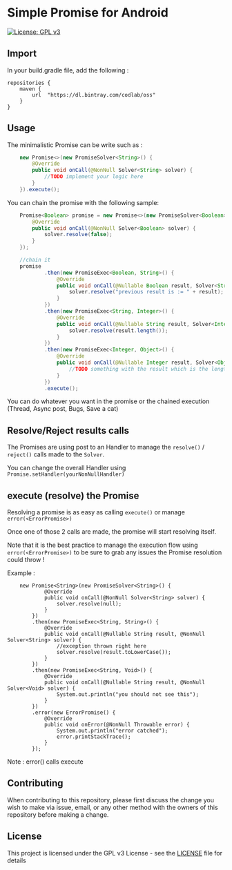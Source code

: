 # Simple Promise for Android

[![License: GPL v3](https://img.shields.io/badge/License-GPL%20v3-blue.svg)](https://www.gnu.org/licenses/gpl-3.0)

## Import

In your build.gradle file, add the following :

```
repositories {
    maven {
        url  "https://dl.bintray.com/codlab/oss" 
    }
}
```



## Usage

The minimalistic Promise can be write such as :

```java
    new Promise<>(new PromiseSolver<String>() {
        @Override
        public void onCall(@NonNull Solver<String> solver) {
            //TODO implement your logic here
        }
    }).execute();
```

You can chain the promise with the following sample:

```java
    Promise<Boolean> promise = new Promise<>(new PromiseSolver<Boolean>() {
        @Override
        public void onCall(@NonNull Solver<Boolean> solver) {
            solver.resolve(false);
        }
    });

    //chain it
    promise
            .then(new PromiseExec<Boolean, String>() {
                @Override
                public void onCall(@Nullable Boolean result, Solver<String> solver) {
                    solver.resolve("previous result is := " + result);
                }
            })
            .then(new PromiseExec<String, Integer>() {
                @Override
                public void onCall(@Nullable String result, Solver<Integer> solver) {
                    solver.resolve(result.length());
                }
            })
            .then(new PromiseExec<Integer, Object>() {
                @Override
                public void onCall(@Nullable Integer result, Solver<Object> solver) {
                    //TODO something with the result which is the length of the appended false
                }
            })
            .execute();
```

You can do whatever you want in the promise or the chained execution (Thread, Async post, Bugs, Save a cat)

## Resolve/Reject results calls

The Promises are using post to an Handler to manage the `resolve()` / `reject()` calls made to the `Solver`.

You can change the overall Handler using `Promise.setHandler(yourNonNullHandler)`

## execute (resolve) the Promise

Resolving a promise is as easy as calling `execute()` or manage `error(<ErrorPromise>)`

Once one of those 2 calls are made, the promise will start resolving itself.

Note that it is the best practice to manage the execution flow using `error(<ErrorPromise>)` to be sure
to grab any issues the Promise resolution could throw !

Example : 
```
    new Promise<String>(new PromiseSolver<String>() {
            @Override
            public void onCall(@NonNull Solver<String> solver) {
                solver.resolve(null);
            }
        })
        .then(new PromiseExec<String, String>() {
            @Override
            public void onCall(@Nullable String result, @NonNull Solver<String> solver) {
                //exception thrown right here
                solver.resolve(result.toLowerCase());
            }
        })
        .then(new PromiseExec<String, Void>() {
            @Override
            public void onCall(@Nullable String result, @NonNull Solver<Void> solver) {
                System.out.println("you should not see this");
            }
        })
        .error(new ErrorPromise() {
            @Override
            public void onError(@NonNull Throwable error) {
                System.out.println("error catched");
                error.printStackTrace();
            }
        });
```

Note : error() calls execute
## Contributing

When contributing to this repository, please first discuss the change you wish to make via issue,
email, or any other method with the owners of this repository before making a change.

## License

This project is licensed under the GPL v3 License - see the [LICENSE](LICENSE) file for details